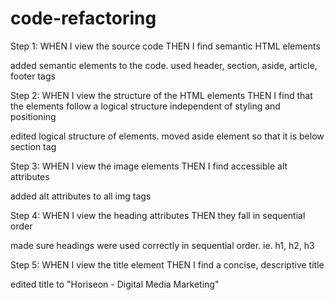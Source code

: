 # code-refactoring

Step 1: 
WHEN I view the source code
THEN I find semantic HTML elements


added semantic elements to the code. used  header, section, aside, article, footer tags

Step 2: 
WHEN I view the structure of the HTML elements
THEN I find that the elements follow a logical structure independent of styling and positioning

edited logical structure of elements. moved  aside element so that it is below section tag

Step 3: 
WHEN I view the image elements
THEN I find accessible alt attributes

added alt attributes to all img tags

Step 4:
WHEN I view the heading attributes
THEN they fall in sequential order

made sure headings were used correctly in sequential order. ie.  h1, h2, h3

Step 5:
WHEN I view the title element
THEN I find a concise, descriptive title

edited title to "Horiseon - Digital Media Marketing"


